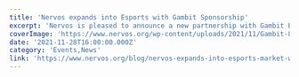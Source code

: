 ```yaml
---
title: 'Nervos expands into Esports with Gambit Sponsorship'
excerpt: 'Nervos is pleased to announce a new partnership with Gambit Esports, one of the leading esports clubs in the global professional area. As a sponsor of the club, Nervos is expanding its global footprin'
coverImage: 'https://www.nervos.org/wp-content/uploads/2021/11/Gambit-810x456.jpg'
date: '2021-11-28T16:00:00.000Z'
category: 'Events,News'
link: 'https://www.nervos.org/blog/nervos-expands-into-esports-market-with-gambit-esports-sponsorship'
---
```



